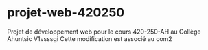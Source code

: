 # projet-web-420250
Projet de développement web pour le cours 420-250-AH au Collège Ahuntsic V1vsssgi
Cette modification est associé au com2
